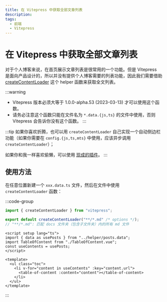 ```yaml
---
title: 在 Vitepress 中获取全部文章列表
description:
tags:
  - 前端
  - Vitepress
---
```


# 在 Vitepress 中获取全部文章列表

对于个人博客来说，在首页展示文章列表是很常用的一个功能。但是 Vitepress 是面向产品设计的，所以并没有提供个人博客需要的列表功能，因此我们需要借助 [createContentLoader](https://vitepress.dev/guide/data-loading#createcontentloader) 这个 helper 函数来获取全文列表。

:::warning

- Vitepress 版本必须大等于 1.0.0-alpha.53 (2023-03-13) 才可以使用这个函数。
- 请务必注意这个函数只能在文件名为 `*.data.{js,ts}` 的文件中使用，否则 Vitepress 会告诉你没有这个函数。
  :::

:::tip
如果你喜欢折腾，也可以用 `createContentLoader` 自己实现一个自动侧边栏功能（如果你需要在 `config.{js,ts,mts}` 中使用，应该异步调用 `createContentLoader`）；

如果你和我一样喜欢偷懒，可以使用 [现成的插件](https://vitepress-sidebar.jooy2.com/getting-started)。
:::

## 使用方法

在任意位置新建一个 `xxx.data.ts` 文件，然后在文件中使用 `createContentLoader` 函数：

:::code-group

```ts [posts.data.ts]
import { createContentLoader } from "vitepress";

export default createContentLoader("**/*.md" /* options */);
// "**/*.md": 匹配 docs 文件夹（包含子文件夹）内的所有 md 文件
```

```vue [TableOfContents.vue]
<script setup lang="ts">
import { data as usePosts } from "../helper/posts.data";
import TableOfContent from "./TableOfContent.vue";
const useContents = usePosts;
</script>

<template>
  <ul class="toc">
    <li v-for="content in useContents" :key="content.url">
      <table-of-content :content="content"></table-of-content>
    </li>
  </ul>
</template>
```

:::
